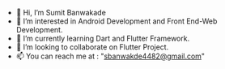 - 👋 Hi, I’m Sumit Banwakade
- 👀 I’m interested in  Android Development and Front End-Web Development.
- 🌱 I’m currently learning Dart and Flutter Framework.
- 💞️ I’m looking to collaborate on Flutter Project.
- 📫 You can reach me at : "sbanwakde4482@gmail.com"

<!---
Sumit4482/Sumit4482 is a ✨ special ✨ repository because its `README.md` (this file) appears on your GitHub profile.
You can click the Preview link to take a look at your changes.
--->
